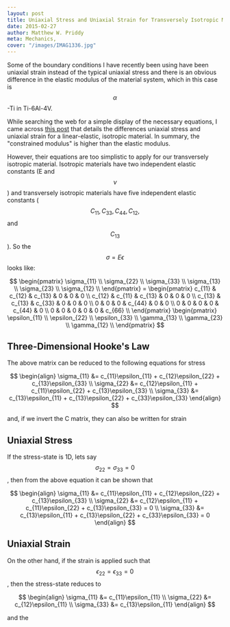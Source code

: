 ```yaml
---
layout: post
title: Uniaxial Stress and Uniaxial Strain for Transversely Isotropic Material
date: 2015-02-27
author: Matthew W. Priddy
meta: Mechanics, 
cover: "/images/IMAG1336.jpg"
---
```


Some of the boundary conditions I have recently been using have been uniaxial strain instead of the typical uniaxial stress and there is an obvious difference in the elastic modulus of the material system, which in this case is $$\alpha$$-Ti in Ti-6Al-4V.  

While searching the web for a simple display of the necessary equations, I came across [this post](http://csmbrannon.net/2012/08/02/distinction-between-uniaxial-stress-and-uniaxial-strain/) that details the differences uniaxial stress and uniaxial strain for a linear-elastic, isotropic material.  In summary, the "constrained modulus" is higher than the elastic modulus.  

However, their equations are too simplistic to apply for our transversely isotropic material.  Isotropic materials have two independent elastic constants (E and $$\nu$$) and transversely isotropic materials have five independent elastic constants ($$C_{11}, C_{33}, C_{44}, C_{12},$$ and $$C_{13}$$).  So the $$\sigma = E \epsilon$$ looks like:

$$
\begin{pmatrix}
\sigma_{11} \\ \sigma_{22} \\ \sigma_{33} \\ \sigma_{13} \\ \sigma_{23} \\ \sigma_{12} \\ 
\end{pmatrix} = 
\begin{pmatrix}
  c_{11} & c_{12} & c_{13} & 0 & 0 & 0 \\
  c_{12} & c_{11} & c_{13} & 0 & 0 & 0 \\
  c_{13} & c_{13} & c_{33} & 0 & 0 & 0 \\
  0 & 0 & 0 & c_{44} & 0 & 0 \\
  0 & 0 & 0 & 0 & c_{44} & 0 \\
  0 & 0 & 0 & 0 & 0 & c_{66} \\
\end{pmatrix}
\begin{pmatrix}
\epsilon_{11} \\ \epsilon_{22} \\ \epsilon_{33} \\ \gamma_{13} \\ \gamma_{23} \\ \gamma_{12} \\ 
\end{pmatrix}
$$

## Three-Dimensional Hooke's Law

The above matrix can be reduced to the following equations for stress

$$
\begin{align}
  \sigma_{11} &= c_{11}\epsilon_{11} + c_{12}\epsilon_{22} + c_{13}\epsilon_{33} \\
  \sigma_{22} &= c_{12}\epsilon_{11} + c_{11}\epsilon_{22} + c_{13}\epsilon_{33} \\
  \sigma_{33} &= c_{13}\epsilon_{11} + c_{13}\epsilon_{22} + c_{33}\epsilon_{33}
\end{align}
$$

and, if we invert the C matrix, they can also be written for strain

## Uniaxial Stress

If the stress-state is 1D, lets say $$\sigma_{22}=\sigma_{33}=0$$, then from the above equation it can be shown that

$$
\begin{align}
  \sigma_{11} &= c_{11}\epsilon_{11} + c_{12}\epsilon_{22} + c_{13}\epsilon_{33} \\
  \sigma_{22} &= c_{12}\epsilon_{11} + c_{11}\epsilon_{22} + c_{13}\epsilon_{33} = 0 \\
  \sigma_{33} &= c_{13}\epsilon_{11} + c_{13}\epsilon_{22} + c_{33}\epsilon_{33} = 0
\end{align}
$$


## Uniaxial Strain

On the other hand, if the strain is applied such that $$\epsilon_{22}=\epsilon_{33}=0$$, then the stress-state reduces to

$$
\begin{align}
  \sigma_{11} &= c_{11}\epsilon_{11} \\
  \sigma_{22} &= c_{12}\epsilon_{11} \\
  \sigma_{33} &= c_{13}\epsilon_{11}
\end{align}
$$

and the 

